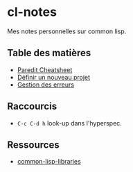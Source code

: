 # cl-notes
Mes notes personnelles sur common lisp.


## Table des matières

* [Paredit Cheatsheet](paredit.pdf)
* [Définir un nouveau projet](projet.md)
* [Gestion des erreurs](erreurs.md)


## Raccourcis

* `C-c C-d h` look-up dans l'hyperspec.


## Ressources

* [common-lisp-libraries](https://common-lisp-libraries.readthedocs.io/)